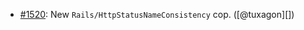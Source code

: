 * [#1520](https://github.com/rubocop/rubocop-rails/pull/1520): New `Rails/HttpStatusNameConsistency` cop. ([@tuxagon][])
